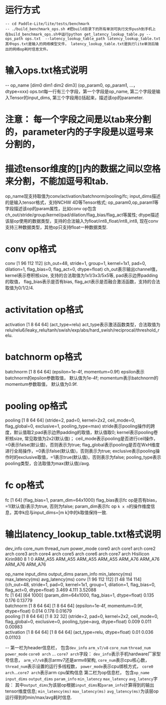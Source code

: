 # 运行方式
```shell
-- cd Paddle-Lite/lite/tests/benchmark
-- ./build_benchmark_ops.sh #把build目录下的所有单测可执行文件push到手机上
在build_benchmark_ops.sh中运行python get_latency_lookup_table.py --ops_path ops.txt  --latency_lookup_table_path latency_lookup_table.txt
其中ops.txt是输入的网络模型文件， latency_lookup_table.txt是执行lite单测后输出的网络op耗时信息文件。
```
# 输入ops.txt格式说明
-- op_name  [dim0 dim1 dim2 dim3]   (op_param0, op_param1, ...， dtype=xxx)
   ops.txt每一行有三个字段，第一个字段是op_name, 第二个字段是输入Tensor的input_dims,
   第三个字段用()括起来，描述该op的parameter.
   # 注意： 每一个字段之间是以tab来分割的，parameter内的子字段是以逗号来分割的，
   # 描述tensor维度的[]内的数据之间以空格来分割，不能加逗号和tab.
   op_name现支持取值为conv/activation/batchnorm/pooling/fc;
   input_dims描述的是输入tensor格式，支持NCHW 4D等Tensor格式;
   op_param0,op_param1等字段描述该op的param属性，比如conv op包含ch_out/stride/group/kernel/pad/dilation/flag_bias/flag_act等属性;
   dtype描述该层op使用的数据类型，支持的合法输入为float/int8_float/int8_int8, 现在conv支持三种数据类型，其他op只支持float一种数据类型.
   
   # conv op格式
   conv  [1 96 112 112] (ch_out=48, stride=1, group=1, kernel=1x1, pad=0, dilation=1, flag_bias=0, flag_act=0, dtype=float)
   ch_out表示输出channel值， kernel表示卷积核size, 支持的合法取值为1x1/3x3/5x5等, pad表示边界padding的取值， flag_bias表示是否有bias, flag_act表示是否融合激活函数，支持的合法取值为0/1/2/4.
   
   # activitation op格式
   activation  [1 8 64 64] (act_type=relu)
   act_type表示激活函数类型，合法取值为relu/relu6/leaky_relu/tanh/swish/exp/abs/hard_swish/reciprocal/threshold_relu.

   # batchnorm op格式
   batchnorm   [1 8 64 64] (epsilon=1e-4f, momentum=0.9f)
   epsilon表示batchnorm的epsilon参数取值， 默认值为1e-4f;
   momentum表示batchnorm的momentum参数取值， 默认值为0.9f.

   # pooling op格式
   pooling  [1 8 64 64] (stride=2, pad=0, kernel=2x2, ceil_mode=0, flag_global=0, exclusive=1, pooling_type=max)
   stride表示pooling操作的跨度，默认值取2;pad表示边界padding的取值，默认值取0;
   kernel表示pooling卷积核size, 常见取值为2x2(默认值)；
   ceil_mode表示pooling是否进行ceil操作，=0表示false(默认值)，否则表示为true;
   flag_global表示pooling是否在WxH维度进行全局操作，=0表示false(默认值)，否则表示为true;
   exclusive表示pooling操作时的exclusive取值，=1表示true(默认值)，否则表示为false;
   pooling_type表示pooling类型，合法取值为max(默认值)/avg.

   # fc op格式
   fc [1 64]   (flag_bias=1, param_dim=64x1000)
   flag_bias表示fc op是否有bias，=1(默认值)表示为true, 否则为false;
   param_dim表示fc op `k x n`的操作维度信息，其中k应与input_dims=[m k]中的k取值保持一致.
   
# 输出latency_lookup_table.txt格式说明
dev_info           core_num thread_num	power_mode	core0 arch	core1 arch	core2 arch	core3 arch	core4 arch	core5 arch	core6 arch	core7 arch
Hisilicon Kirin980    8       1         	0         ARM_A55  	ARM_A55  	ARM_A55  	ARM_A55  	ARM_A76  	ARM_A76  	ARM_A76  	ARM_A76

op_name   	input_dims	   output_dims	   param_info     min_latency(ms)	  max_latency(ms)	 avg_latency(ms)
conv      	[1 96 112 112]	[1 48 114 114]	(ch_out=48, stride=1, pad=0, kernel=1x1, group=1, dilation=1, flag_bias=0, flag_act=0, dtype=float) 	3.469     	4.111     	3.52088   
fc        	[1 64]   	[64 1000] 	(param_dim=64x1000, flag_bias=1, dtype=float)  0.135     	0.176     	0.13779   
batchnorm 	[1 8 64 64]	[1 8 64 64]	(epsilon=1e-4f, momentum=0.9f, dtype=float)    0.014     	0.178     	0.01679   
pooling   	[1 8 64 64]	[1 8 32 32]	(stride=2, pad=0, kernel=2x2, ceil_mode=0, flag_global=0, exclusive=0, pooling_type=avg, dtype=float) 	0.009     	0.011     	0.00983   
activation	[1 8 64 64]	[1 8 64 64]	(act_type=relu, dtype=float)                   0.01      	0.036     	0.01103

-- 第一栏为header信息栏， 包含`dev_info` `arm_v7/v8` `core_num` `thread_num` `power_mode` `core0 arch` ... `core7 arch`字段：
   `dev_info`表示手机hardware厂家型号信息， `arm_v7/v8`表示armv7还是armv8架构, `core_num`表示cpu核心数， `thread_num`表示设置的运行多线程数，
   `power_mode`表示cpu绑核方式，
   `core0 arch`...`core7 arch`表示arm cpu架构信息
   第二栏为op信息栏， 包含`op_name` `input_dims` `output_dims` `param_info` `min_latency` `max_latency` `avg_latency`字段：
   其中`output_dims`为该层op根据`input_dims`和`param_info`计算得到的输出tensor维度信息;
   `min_latency(ms)` `max_latency(ms)` `avg_latency(ms)`为该层op运行得到的min/max/avg耗时信息.
